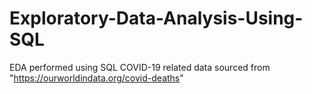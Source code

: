 # Exploratory-Data-Analysis-Using-SQL
EDA performed using SQL COVID-19 related data sourced from "https://ourworldindata.org/covid-deaths" 
